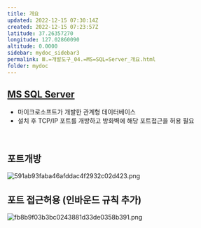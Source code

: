 ```yaml
---
title: 개요
updated: 2022-12-15 07:30:14Z
created: 2022-12-15 07:23:57Z
latitude: 37.26357270
longitude: 127.02860090
altitude: 0.0000
sidebar: mydoc_sidebar3
permalink: Ⅲ.=개발도구_04.=MS=SQL=Server_개요.html
folder: mydoc
---
```


## [MS SQL Server](https://www.microsoft.com/ko-kr/sql-server/sql-server-downloads)
- 마이크로소프트가 개발한 관계형 데이터베이스
- 설치 후 TCP/IP 포트를 개방하고 방화벽에 해당 포트접근을 허용 필요
<br>

## 포트개방
![591ab93faba46afddac4f2932c02d423.png](../../resources/591ab93faba46afddac4f2932c02d423.png)

## 포트 접근허용 (인바운드 규칙 추가)
![fb8b9f03b3bc0243881d33de0358b391.png](../../resources/fb8b9f03b3bc0243881d33de0358b391.png)
